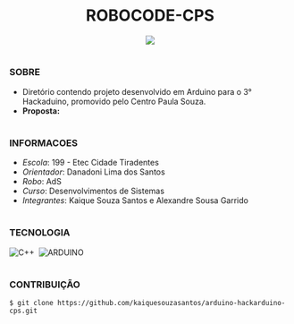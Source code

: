 <h1 align="center">ROBOCODE-CPS</h1>

<p align="center">
  <img src="robotica_cps.png">
</p>

#
### SOBRE

- Diretório contendo projeto desenvolvido em Arduino para o 3° Hackaduino, promovido pelo Centro Paula Souza.
- <strong>Proposta:</strong> 

#
### INFORMACOES

- *Escola*: 199 - Etec Cidade Tiradentes
- *Orientador*: Danadoni Lima dos Santos
- *Robo*: AdS
- *Curso*: Desenvolvimentos de Sistemas
- *Integrantes*: Kaique Souza Santos e Alexandre Sousa Garrido

#
### TECNOLOGIA
![C++](https://img.shields.io/badge/C%2B%2B-00599C?style=for-the-badge&logo=c%2B%2B&logoColor=white)&nbsp;
![ARDUINO](https://img.shields.io/badge/Arduino-00979D?style=for-the-badge&logo=Arduino&logoColor=white)&nbsp;

#
### CONTRIBUIÇÃO

```
$ git clone https://github.com/kaiquesouzasantos/arduino-hackarduino-cps.git 
```
